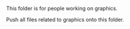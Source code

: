 This folder is for people working on graphics.

Push all files related to graphics onto this folder.